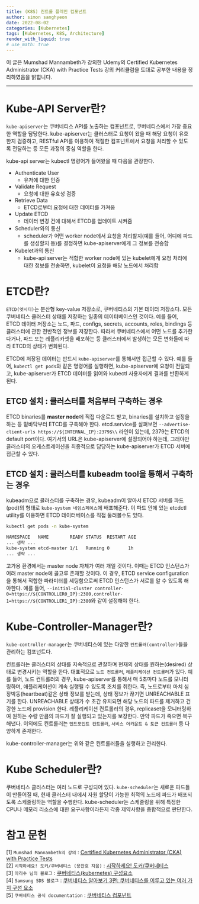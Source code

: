 ```yaml
---
title: (K8S) 컨트롤 플레인 컴포넌트
author: simon sanghyeon
date: 2022-08-02
categories: [Kubernetes]
tags: [Kubernetes, K8S, Architecture]
render_with_liquid: true
# use_math: true
---
```

이 글은 Mumshad Mannambeth가 강의한 Udemy의 Certified Kubernetes Administrator (CKA) with Practice Tests 강의 커리큘럼을 토대로 공부한 내용을 정리하였음을 밝힙니다.

---

# Kube-API Server란?
`kube-apiserver`는 쿠버네티스 API를 노출하는 컴포넌트로, 쿠버네티스에서 가장 중요한 역할을 담당한다.
kube-apiserver는 클러스터로 요청이 왔을 때 해당 요청이 유효한지 검증하고, RESTful API를 이용하여 적절한 컴포넌트에서 요청을 처리할 수 있도록 전달하는 등 모든 과정의 중심 역할을 한다.

kube-api server는 kubectl 명령어가 들어왔을 때 다음을 관장한다.
  - Authenticate User
      - 유저에 대한 인증
  - Validate Request
      - 요청에 대한 유효성 검증
  - Retrieve Data
      - ETCD로부터 요청에 대한 데이터를 가져옴
  - Update ETCD
      - 데이터 변경 건에 대해서 ETCD를 업데이트 시켜줌
  - Scheduler와의 통신
      - scheduler가 어떤 worker node에서 요청을 처리할지(예를 들어, 어디에 파드를 생성할지 등)를 결정하면 kube-apiserver에게 그 정보를 전송함
  - Kubelet과의 통신
      - kube-api server는 적합한 worker node에 있는 kubelet에게 요청 처리에 대한 정보를 전송하면, kubelet이 요청을 해당 노드에서 처리함

# ETCD란?
`ETCD(엣시디)`는 분산형 key-value 저장소로, 쿠버네티스의 기본 데이터 저장소다.
모든 쿠버네티스 클러스터 상태를 저장하는 일종의 데이터베이스인 것이다.
예를 들어, ETCD 데이터 저장소는 노드, 파드, configs, secrets, accounts, roles, bindings 등 클러스터에 관한 전반적인 정보를 저장한다.
따라서 쿠버네티스에서 어떤 노드를 추가한다거나, 파드 또는 레플리카셋을 배포하는 등 클러스터에서 발생하는 모든 변화들에 따라 ETCD의 상태가 변화된다.

ETCD에 저장된 데이터는 반드시 `kube-apiserver`를 통해서만 접근할 수 있다.
예를 들어, `kubectl get pods`와 같은 명령어를 실행하면, kube-apiserver에 요청이 전달되고, kube-apiserver가 ETCD 데이터를 읽어와 kubectl 사용자에게 결과를 반환하게 된다.

## ETCD 설치 : 클러스터를 처음부터 구축하는 경우
ETCD binaries를 **master node**에 직접 다운로드 받고, binaries를 설치하고 설정을 하는 등 밑바닥부터 ETCD를 구축해야 한다.
etcd.service를 살펴보면 `--advertise-client-urls https://${INTERNAL_IP}:2379$\\` 라인이 있는데, 2379는 ETCD의 default port이다. 여기서의 URL은 kube-apiserver에 설정되어야 하는데, 그래야만 클러스터의 오케스트레이션을 최종적으로 담당하는 kube-apiserver가 ETCD 서버에 접근할 수 있다.

## ETCD 설치 : 클러스터를 kubeadm tool을 통해서 구축하는 경우
kubeadm으로 클러스터를 구축하는 경우, kubeadm이 알아서 ETCD 서버를 파드(pod)의 형태로 `kube-system 네임스페이스`에 배포해준다. 이 파드 안에 있는 etcdctl utility를 이용하면 ETCD 데이터베이스를 직접 둘러볼수도 있다.
```bash
kubectl get pods -n kube-system

NAMESPACE   NAME        READY STATUS  RESTART AGE
... 생략 ...
kube-system etcd-master 1/1   Running 0       1h
... 생략 ...
```

고가용 환경에서는 master node 자체가 여러 개일 것이다. 이때는 ETCD 인스턴스가 여러 master node에 골고루 존재할 것이다. 이 경우, ETCD service configuration을 통해서 적합한 파라미터를 세팅함으로써 ETCD 인스턴스가 서로를 알 수 있도록 해야한다.
예를 들어, `--initial-cluster controller-0=https://${CONTROLLER0_IP}:2380,controller-1=https://${CONTROLLER1_IP}:2380`와 같이 설정해야 한다.

# Kube-Controller-Manager란?
`kube-controller-manager`는 쿠버네티스에 있는 다양한 `컨트롤러(controller)`들을 관리하는 컴포넌트다.

컨트롤러는 클러스터의 상태를 지속적으로 관찰하며 현재의 상태를 원하는(desired) 상태로 변경시키는 역할을 한다.
대표적으로 `노드 컨트롤러`, `레플리케이션 컨트롤러`가 있다.
예를 들어, 노드 컨트롤러의 경우, kube-apiserver를 통해서 매 5초마다 노드를 모니터링하며, 애플리케이션이 계속 실행될 수 있도록 조치를 취한다. 즉, 노드로부터 마치 심장박동(heartbeat)같은 상태 정보를 받는데, 상태 정보가 끊기면 UNREACHABLE 표기를 한다. UNREACHABLE 상태가 수 초간 유지되면 해당 노드의 파드를 제거하고 건강한 노드에 provision 한다.
레플리케이션 컨트롤러의 경우, replicaset을 모니터링하여 원하는 수량 만큼의 파드가 잘 실행되고 있는지를 보장한다. 만약 파드가 죽으면 복구해낸다.
이외에도 컨트롤러는 `엔드포인트 컨트롤러`, `서비스 어카운트 & 토큰 컨트롤러` 등 다양하게 존재한다.

kube-controller-manager는 위와 같은 컨트롤러들을 실행하고 관리한다.

# Kube Scheduler란?
쿠버네티스 클러스터는 여러 노드로 구성되어 있다. `kube-scheduler`는 새로운 파드들이 만들어질 때, 현재 클러스터 내에서 자원 할당이 가능한 최적의 노드에 파드가 배포되도록 스케줄링하는 역할을 수행한다.
kube-scheduler는 스케줄링을 위해 특정한 CPU나 메모리 리소스에 대한 요구사항이라든지 각종 제약사항을 종합적으로 판단한다.

# 참고 문헌

[1] `Mumshad Mannambeth의 강의` : [Certified Kubernetes Administrator (CKA) with Practice Tests](https://www.udemy.com/course/certified-kubernetes-administrator-with-practice-tests/)<br>
[2] `시작하세요! 도커/쿠버네티스 (용찬호 지음)` : [시작하세요! 도커/쿠버네티스](http://www.yes24.com/Product/Goods/84927385)<br>
[3] `아리수 님의 블로그` : [쿠버네티스(kubernetes) 구성요소](https://arisu1000.tistory.com/27828)<br>
[4] `Samsung SDS 블로그` : [쿠버네티스 알아보기 3편: 쿠버네티스를 이루고 있는 여러 가지 구성 요소](https://www.samsungsds.com/kr/insights/kubernetes-3.html)<br>
[5] `쿠버네티스 공식 documentation` : [쿠버네티스 컴포넌트](https://kubernetes.io/ko/docs/concepts/overview/components/)
